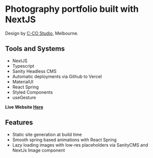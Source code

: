 # Photography portfolio built with NextJS

Design by [C-CO Studio](https://www.c-co.studio/), Melbourne.

## Tools and Systems

 - NextJS 
 - Typescript
 - Sanity Headless CMS
 - Automatic deployments via Github to Vercel
 - MaterialUI
 - React Spring 
 - Styled Components
 - useGesture
 

**Live Website [Here](https://www.georgestaniland.net/)** 

## Features

 - Static site generation at build time
 - Smooth spring based animations with React Spring
 - Lazy loading images with low-res placeholders via SanityCMS and NextJs Image component
